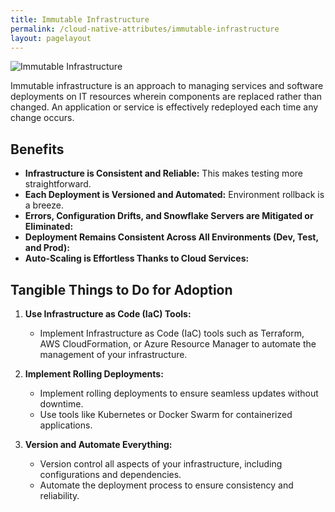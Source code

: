 ```yaml
---
title: Immutable Infrastructure
permalink: /cloud-native-attributes/immutable-infrastructure
layout: pagelayout
---
```


![Immutable Infrastructure](./../../pictures/immutable1.jpeg)

Immutable infrastructure is an approach to managing services and software deployments on IT resources wherein components are replaced rather than changed. An application or service is effectively redeployed each time any change occurs.

## Benefits

- **Infrastructure is Consistent and Reliable:** This makes testing more straightforward.
- **Each Deployment is Versioned and Automated:** Environment rollback is a breeze.
- **Errors, Configuration Drifts, and Snowflake Servers are Mitigated or Eliminated:** 
- **Deployment Remains Consistent Across All Environments (Dev, Test, and Prod):** 
- **Auto-Scaling is Effortless Thanks to Cloud Services:** 

## Tangible Things to Do for Adoption

1. **Use Infrastructure as Code (IaC) Tools:**
   - Implement Infrastructure as Code (IaC) tools such as Terraform, AWS CloudFormation, or Azure Resource Manager to automate the management of your infrastructure.

2. **Implement Rolling Deployments:**
   - Implement rolling deployments to ensure seamless updates without downtime. 
   - Use tools like Kubernetes or Docker Swarm for containerized applications.

3. **Version and Automate Everything:**
   - Version control all aspects of your infrastructure, including configurations and dependencies.
   - Automate the deployment process to ensure consistency and reliability.

